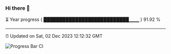 ### Hi there 👋

⏳ Year progress { ███████████████████████████▁▁▁ } 91.92 %

---

⏰ Updated on Sat, 02 Dec 2023 12:12:32 GMT

![Progress Bar CI](https://github.com/Shyam-Makwana/GitHub-Actions-Demo/workflows/Progress%20Bar%20CI/badge.svg)
